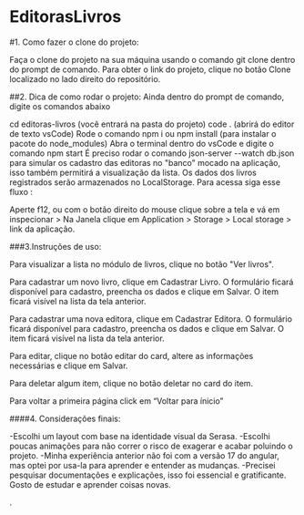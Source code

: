 # EditorasLivros

#1. Como fazer o clone do projeto:

Faça o clone do projeto na sua máquina usando o comando git clone dentro do prompt de comando. Para obter o link do projeto, clique no botão Clone localizado no lado direito do repositório.

##2. Dica de como rodar o projeto: Ainda dentro do prompt de comando, digite os comandos abaixo

cd editoras-livros (você entrará na pasta do projeto)
code . (abrirá do editor de texto vsCode)
Rode o comando npm i ou npm install (para instalar o pacote do node_modules)
Abra o terminal dentro do vsCode e digite o comando npm start
É preciso rodar o comando  json-server --watch db.json para simular os cadastro das editoras no "banco" mocado na aplicação, isso também permitirá a visualização da lista.
Os dados dos livros registrados serão armazenados no LocalStorage. Para acessa siga esse fluxo :

Aperte f12, ou com o botão direito do mouse clique sobre a tela e vá em inspecionar > Na Janela clique em Application >
Storage > Local storage > link da aplicação.

###3.Instruções de uso:

Para visualizar a lista no módulo de livros, clique no botão "Ver livros".

Para cadastrar um novo livro, clique em Cadastrar Livro. O formulário ficará disponível para cadastro, preencha os dados e clique em Salvar. O item ficará visível na lista da tela anterior.

Para cadastrar uma nova editora, clique em Cadastrar Editora. O formulário ficará disponível para cadastro, preencha os dados e clique em Salvar. O item ficará visível na lista da tela anterior.

Para editar, clique no botão editar do card, altere as informações necessárias e clique em Salvar.

Para deletar algum item, clique no botão deletar no card do item.

Para voltar a primeira página click em “Voltar para ínicio”

####4. Considerações finais:

-Escolhi um layout com base na identidade visual da Serasa.
-Escolhi poucas animações para não correr o risco de exagerar e acabar poluindo o projeto.
-Minha experiência anterior não foi com a versão 17 do angular, mas optei por usa-la para aprender e entender as mudanças.
-Precisei pesquisar documentações e explicações, isso foi essencial e gratificante. Gosto de estudar e aprender coisas novas.




.

